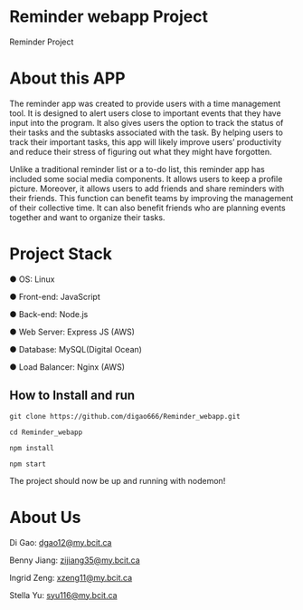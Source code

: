 # Reminder webapp Project
Reminder Project

# About this APP
The reminder app was created to provide users with a time management tool. It is
designed to alert users close to important events that they have input into the
program. It also gives users the option to track the status of their tasks and the
subtasks associated with the task. By helping users to track their important tasks,
this app will likely improve users’ productivity and reduce their stress of figuring out
what they might have forgotten.

Unlike a traditional reminder list or a to-do list, this reminder app has included some
social media components. It allows users to keep a profile picture. Moreover, it
allows users to add friends and share reminders with their friends. This function can
benefit teams by improving the management of their collective time. It can also
benefit friends who are planning events together and want to organize their tasks.


# Project Stack 
● OS: Linux

● Front-end: JavaScript

● Back-end: Node.js

● Web Server: Express JS (AWS)

● Database: MySQL(Digital Ocean)

● Load Balancer: Nginx (AWS)


## How to Install and run
```git clone https://github.com/digao666/Reminder_webapp.git```

```cd Reminder_webapp```

```npm install```

```npm start```

The project should now be up and running with nodemon!

# About Us 

Di Gao: dgao12@my.bcit.ca

Benny Jiang: zijiang35@my.bcit.ca

Ingrid Zeng: xzeng11@my.bcit.ca

Stella Yu: syu116@my.bcit.ca

